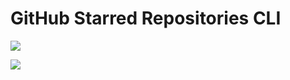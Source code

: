 # GitHub Starred Repositories CLI

![](https://i.imgur.com/VKO5H52.png)

![](https://i.imgur.com/lq5KUMy.png)
